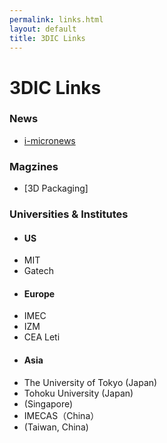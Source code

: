 ```yaml
---
permalink: links.html
layout: default
title: 3DIC Links
---
```

# 3DIC Links

### News

- [i-micronews](http://www.i-micronews.com/3DICNews.asp)

### Magzines
- [3D Packaging]

### Universities & Institutes
- #### US
- MIT
- Gatech
- #### Europe
- IMEC
- IZM
- CEA Leti
- #### Asia
- The University of Tokyo (Japan)
- Tohoku University (Japan)
- (Singapore)
- IMECAS（China）
- (Taiwan, China)
